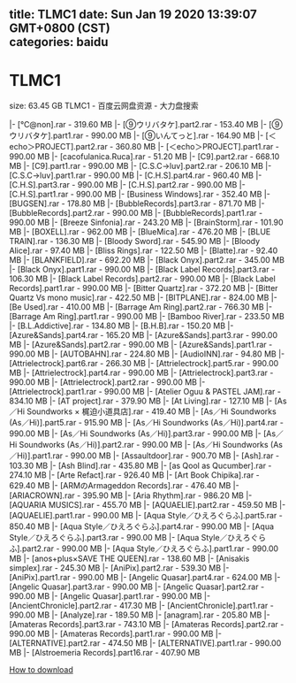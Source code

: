 
title: TLMC1
date: Sun Jan 19 2020 13:39:07 GMT+0800 (CST)    
categories: baidu
---

# TLMC1
size: 63.45 GB
 TLMC1 - 百度云网盘资源 - 大力盘搜索
 
|- [℃@non].rar - 319.60 MB
|- [⑨ウリバタケ].part2.rar - 153.40 MB
|- [⑨ウリバタケ].part1.rar - 990.00 MB
|- [⑨いんてっと].rar - 164.90 MB
|- [＜echo＞PROJECT].part2.rar - 360.80 MB
|- [＜echo＞PROJECT].part1.rar - 990.00 MB
|- [cacofulanica.Ruca].rar - 51.20 MB
|- [C9].part2.rar - 668.10 MB
|- [C9].part1.rar - 990.00 MB
|- [C.S.C→luv].part2.rar - 206.10 MB
|- [C.S.C→luv].part1.rar - 990.00 MB
|- [C.H.S].part4.rar - 960.40 MB
|- [C.H.S].part3.rar - 990.00 MB
|- [C.H.S].part2.rar - 990.00 MB
|- [C.H.S].part1.rar - 990.00 MB
|- [Business Windows].rar - 352.40 MB
|- [BUGSEN].rar - 178.80 MB
|- [BubbleRecords].part3.rar - 871.70 MB
|- [BubbleRecords].part2.rar - 990.00 MB
|- [BubbleRecords].part1.rar - 990.00 MB
|- [Breeze Sinfonia].rar - 243.20 MB
|- [BrainStorm].rar - 101.90 MB
|- [BOXELL].rar - 962.00 MB
|- [BlueMica].rar - 476.20 MB
|- [BLUE TRAIN].rar - 136.30 MB
|- [Bloody Sword].rar - 545.90 MB
|- [Bloody Alice].rar - 97.40 MB
|- [Bliss Rings].rar - 122.50 MB
|- [Blatte].rar - 92.40 MB
|- [BLANKFIELD].rar - 692.20 MB
|- [Black Onyx].part2.rar - 345.00 MB
|- [Black Onyx].part1.rar - 990.00 MB
|- [Black Label Records].part3.rar - 106.30 MB
|- [Black Label Records].part2.rar - 990.00 MB
|- [Black Label Records].part1.rar - 990.00 MB
|- [Bitter Quartz].rar - 372.20 MB
|- [Bitter Quartz Vs mono music].rar - 422.50 MB
|- [BITPLANE].rar - 824.00 MB
|- [Be Used].rar - 410.00 MB
|- [Barrage Am Ring].part2.rar - 766.30 MB
|- [Barrage Am Ring].part1.rar - 990.00 MB
|- [Bamboo River].rar - 233.50 MB
|- [B.L.Addictive].rar - 134.80 MB
|- [B.H.B].rar - 150.20 MB
|- [Azure&Sands].part4.rar - 165.20 MB
|- [Azure&Sands].part3.rar - 990.00 MB
|- [Azure&Sands].part2.rar - 990.00 MB
|- [Azure&Sands].part1.rar - 990.00 MB
|- [AUTOBAHN].rar - 224.80 MB
|- [AudioINN].rar - 94.80 MB
|- [Attrielectrock].part6.rar - 266.30 MB
|- [Attrielectrock].part5.rar - 990.00 MB
|- [Attrielectrock].part4.rar - 990.00 MB
|- [Attrielectrock].part3.rar - 990.00 MB
|- [Attrielectrock].part2.rar - 990.00 MB
|- [Attrielectrock].part1.rar - 990.00 MB
|- [Atelier Oguu & PASTEL JAM].rar - 834.10 MB
|- [AT project].rar - 379.90 MB
|- [At Living].rar - 127.10 MB
|- [As／Hi Soundworks × 梶迫小道具店].rar - 419.40 MB
|- [As／Hi Soundworks (As／Hi)].part5.rar - 915.90 MB
|- [As／Hi Soundworks (As／Hi)].part4.rar - 990.00 MB
|- [As／Hi Soundworks (As／Hi)].part3.rar - 990.00 MB
|- [As／Hi Soundworks (As／Hi)].part2.rar - 990.00 MB
|- [As／Hi Soundworks (As／Hi)].part1.rar - 990.00 MB
|- [Assaultdoor].rar - 900.70 MB
|- [Ash].rar - 103.30 MB
|- [Ash Blind].rar - 435.80 MB
|- [as Qool as Qucumber].rar - 274.10 MB
|- [Arte Refact].rar - 926.40 MB
|- [Art Book Chipika].rar - 629.40 MB
|- [ARMのArmageddon Records].rar - 476.40 MB
|- [ARIACROWN].rar - 395.90 MB
|- [Aria Rhythm].rar - 986.20 MB
|- [AQUARIA MUSICS].rar - 455.70 MB
|- [AQUAELIE].part2.rar - 459.50 MB
|- [AQUAELIE].part1.rar - 990.00 MB
|- [Aqua Style／ひえろぐらふ].part5.rar - 850.40 MB
|- [Aqua Style／ひえろぐらふ].part4.rar - 990.00 MB
|- [Aqua Style／ひえろぐらふ].part3.rar - 990.00 MB
|- [Aqua Style／ひえろぐらふ].part2.rar - 990.00 MB
|- [Aqua Style／ひえろぐらふ].part1.rar - 990.00 MB
|- [anos+plus×SAVE THE QUEEN].rar - 138.60 MB
|- [Anisakis simplex].rar - 245.30 MB
|- [AniPix].part2.rar - 539.30 MB
|- [AniPix].part1.rar - 990.00 MB
|- [Angelic Quasar].part4.rar - 624.00 MB
|- [Angelic Quasar].part3.rar - 990.00 MB
|- [Angelic Quasar].part2.rar - 990.00 MB
|- [Angelic Quasar].part1.rar - 990.00 MB
|- [AncientChronicle].part2.rar - 417.30 MB
|- [AncientChronicle].part1.rar - 990.00 MB
|- [Analyze].rar - 189.50 MB
|- [anagram].rar - 205.80 MB
|- [Amateras Records].part3.rar - 743.10 MB
|- [Amateras Records].part2.rar - 990.00 MB
|- [Amateras Records].part1.rar - 990.00 MB
|- [ALTERNATIVE].part2.rar - 474.50 MB
|- [ALTERNATIVE].part1.rar - 990.00 MB
|- [Alstroemeria Records].part16.rar - 407.90 MB

[How to download](https://bpcam.bemobtrk.com/go/2ceec3aa-1ca2-46d6-b9ff-aaa5c184517c?jno=4452)